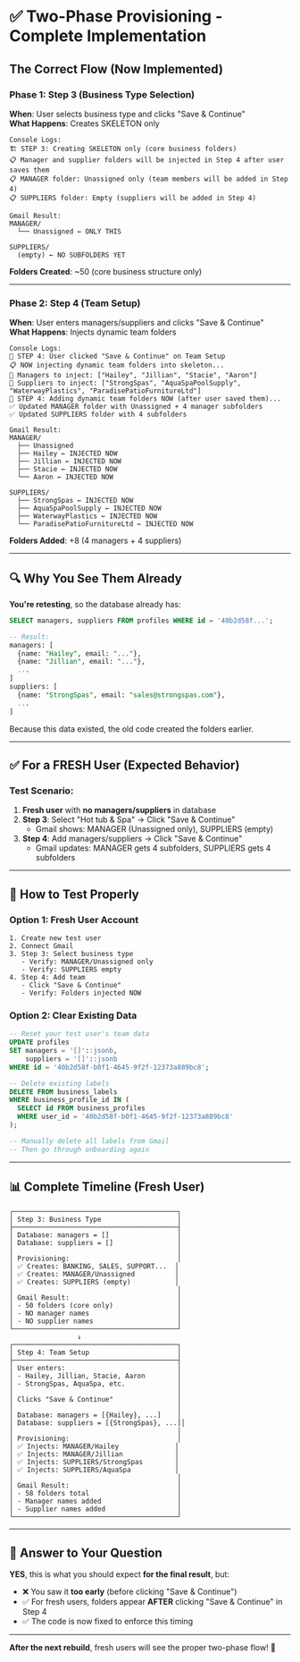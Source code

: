 # ✅ Two-Phase Provisioning - Complete Implementation

## The Correct Flow (Now Implemented)

### Phase 1: Step 3 (Business Type Selection)

**When**: User selects business type and clicks "Save & Continue"  
**What Happens**: Creates SKELETON only

```
Console Logs:
🏗️ STEP 3: Creating SKELETON only (core business folders)
📋 Manager and supplier folders will be injected in Step 4 after user saves them
📋 MANAGER folder: Unassigned only (team members will be added in Step 4)
📋 SUPPLIERS folder: Empty (suppliers will be added in Step 4)

Gmail Result:
MANAGER/
  └── Unassigned ← ONLY THIS

SUPPLIERS/
  (empty) ← NO SUBFOLDERS YET
```

**Folders Created**: ~50 (core business structure only)

---

### Phase 2: Step 4 (Team Setup)

**When**: User enters managers/suppliers and clicks "Save & Continue"  
**What Happens**: Injects dynamic team folders

```
Console Logs:
🔄 STEP 4: User clicked "Save & Continue" on Team Setup
📋 NOW injecting dynamic team folders into skeleton...
👥 Managers to inject: ["Hailey", "Jillian", "Stacie", "Aaron"]
🏢 Suppliers to inject: ["StrongSpas", "AquaSpaPoolSupply", "WaterwayPlastics", "ParadisePatioFurnitureLtd"]
🔄 STEP 4: Adding dynamic team folders NOW (after user saved them)...
✅ Updated MANAGER folder with Unassigned + 4 manager subfolders
✅ Updated SUPPLIERS folder with 4 subfolders

Gmail Result:
MANAGER/
  ├── Unassigned
  ├── Hailey ← INJECTED NOW
  ├── Jillian ← INJECTED NOW
  ├── Stacie ← INJECTED NOW
  └── Aaron ← INJECTED NOW

SUPPLIERS/
  ├── StrongSpas ← INJECTED NOW
  ├── AquaSpaPoolSupply ← INJECTED NOW
  ├── WaterwayPlastics ← INJECTED NOW
  └── ParadisePatioFurnitureLtd ← INJECTED NOW
```

**Folders Added**: +8 (4 managers + 4 suppliers)

---

## 🔍 Why You See Them Already

**You're retesting**, so the database already has:
```sql
SELECT managers, suppliers FROM profiles WHERE id = '40b2d58f...';

-- Result:
managers: [
  {name: "Hailey", email: "..."},
  {name: "Jillian", email: "..."},
  ...
]
suppliers: [
  {name: "StrongSpas", email: "sales@strongspas.com"},
  ...
]
```

Because this data existed, the old code created the folders earlier.

---

## ✅ For a FRESH User (Expected Behavior)

### Test Scenario:

1. **Fresh user** with **no managers/suppliers** in database
2. **Step 3**: Select "Hot tub & Spa" → Click "Save & Continue"
   - Gmail shows: MANAGER (Unassigned only), SUPPLIERS (empty)
3. **Step 4**: Add managers/suppliers → Click "Save & Continue"
   - Gmail updates: MANAGER gets 4 subfolders, SUPPLIERS gets 4 subfolders

---

## 🧪 How to Test Properly

### Option 1: Fresh User Account
```
1. Create new test user
2. Connect Gmail
3. Step 3: Select business type
   - Verify: MANAGER/Unassigned only
   - Verify: SUPPLIERS empty
4. Step 4: Add team
   - Click "Save & Continue"
   - Verify: Folders injected NOW
```

### Option 2: Clear Existing Data
```sql
-- Reset your test user's team data
UPDATE profiles 
SET managers = '[]'::jsonb,
    suppliers = '[]'::jsonb
WHERE id = '40b2d58f-b0f1-4645-9f2f-12373a889bc8';

-- Delete existing labels
DELETE FROM business_labels 
WHERE business_profile_id IN (
  SELECT id FROM business_profiles 
  WHERE user_id = '40b2d58f-b0f1-4645-9f2f-12373a889bc8'
);

-- Manually delete all labels from Gmail
-- Then go through onboarding again
```

---

## 📊 Complete Timeline (Fresh User)

```
┌─────────────────────────────────────────┐
│ Step 3: Business Type                   │
├─────────────────────────────────────────┤
│ Database: managers = []                 │
│ Database: suppliers = []                │
│                                         │
│ Provisioning:                           │
│ ✅ Creates: BANKING, SALES, SUPPORT...  │
│ ✅ Creates: MANAGER/Unassigned          │
│ ✅ Creates: SUPPLIERS (empty)           │
│                                         │
│ Gmail Result:                           │
│ - 50 folders (core only)                │
│ - NO manager names                      │
│ - NO supplier names                     │
└─────────────────────────────────────────┘
                 ↓
┌─────────────────────────────────────────┐
│ Step 4: Team Setup                      │
├─────────────────────────────────────────┤
│ User enters:                            │
│ - Hailey, Jillian, Stacie, Aaron        │
│ - StrongSpas, AquaSpa, etc.             │
│                                         │
│ Clicks "Save & Continue"                │
│                                         │
│ Database: managers = [{Hailey}, ...]    │
│ Database: suppliers = [{StrongSpas}, ...]│
│                                         │
│ Provisioning:                           │
│ ✅ Injects: MANAGER/Hailey              │
│ ✅ Injects: MANAGER/Jillian             │
│ ✅ Injects: SUPPLIERS/StrongSpas        │
│ ✅ Injects: SUPPLIERS/AquaSpa           │
│                                         │
│ Gmail Result:                           │
│ - 58 folders total                      │
│ - Manager names added                   │
│ - Supplier names added                  │
└─────────────────────────────────────────┘
```

---

## 🎯 Answer to Your Question

**YES**, this is what you should expect **for the final result**, but:

- ❌ You saw it **too early** (before clicking "Save & Continue")
- ✅ For fresh users, folders appear **AFTER** clicking "Save & Continue" in Step 4
- ✅ The code is now fixed to enforce this timing

---

**After the next rebuild**, fresh users will see the proper two-phase flow! 🚀


